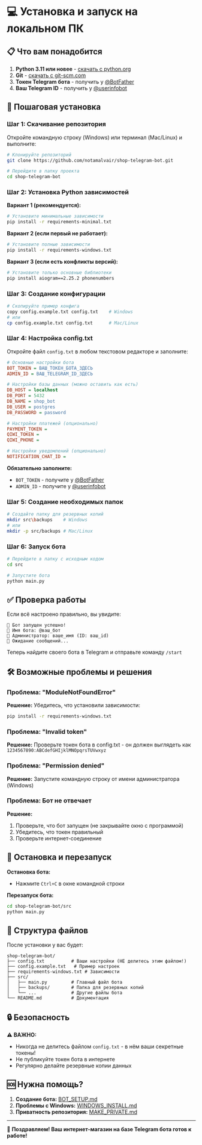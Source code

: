 # 💻 Установка и запуск на локальном ПК

## 📋 Что вам понадобится

1. **Python 3.11 или новее** - [скачать с python.org](https://www.python.org/downloads/)
2. **Git** - [скачать с git-scm.com](https://git-scm.com/downloads)
3. **Токен Telegram бота** - получить у [@BotFather](https://t.me/BotFather)
4. **Ваш Telegram ID** - получить у [@userinfobot](https://t.me/userinfobot)

## 🚀 Пошаговая установка

### Шаг 1: Скачивание репозитория

Откройте командную строку (Windows) или терминал (Mac/Linux) и выполните:

```bash
# Клонируйте репозиторий
git clone https://github.com/notamalvair/shop-telegram-bot.git

# Перейдите в папку проекта
cd shop-telegram-bot
```

### Шаг 2: Установка Python зависимостей

**Вариант 1 (рекомендуется):**
```bash
# Установите минимальные зависимости
pip install -r requirements-minimal.txt
```

**Вариант 2 (если первый не работает):**
```bash
# Установите полные зависимости
pip install -r requirements-windows.txt
```

**Вариант 3 (если есть конфликты версий):**
```bash
# Установите только основные библиотеки
pip install aiogram==2.25.2 phonenumbers
```

### Шаг 3: Создание конфигурации

```bash
# Скопируйте пример конфига
copy config.example.txt config.txt    # Windows
# или
cp config.example.txt config.txt      # Mac/Linux
```

### Шаг 4: Настройка config.txt

Откройте файл `config.txt` в любом текстовом редакторе и заполните:

```ini
# Основные настройки бота
BOT_TOKEN = ВАШ_ТОКЕН_БОТА_ЗДЕСЬ
ADMIN_ID = ВАШ_TELEGRAM_ID_ЗДЕСЬ

# Настройки базы данных (можно оставить как есть)
DB_HOST = localhost
DB_PORT = 5432
DB_NAME = shop_bot
DB_USER = postgres
DB_PASSWORD = password

# Настройки платежей (опционально)
PAYMENT_TOKEN = 
QIWI_TOKEN = 
QIWI_PHONE = 

# Настройки уведомлений (опционально)
NOTIFICATION_CHAT_ID = 
```

**Обязательно заполните:**
- `BOT_TOKEN` - получите у [@BotFather](https://t.me/BotFather)
- `ADMIN_ID` - получите у [@userinfobot](https://t.me/userinfobot)

### Шаг 5: Создание необходимых папок

```bash
# Создайте папку для резервных копий
mkdir src\backups    # Windows
# или
mkdir -p src/backups # Mac/Linux
```

### Шаг 6: Запуск бота

```bash
# Перейдите в папку с исходным кодом
cd src

# Запустите бота
python main.py
```

## ✅ Проверка работы

Если всё настроено правильно, вы увидите:

```
🤖 Бот запущен успешно!
📱 Имя бота: @ваш_бот
👤 Администратор: ваше_имя (ID: ваш_id)
🔄 Ожидание сообщений...
```

Теперь найдите своего бота в Telegram и отправьте команду `/start`

## 🛠 Возможные проблемы и решения

### Проблема: "ModuleNotFoundError"
**Решение:** Убедитесь, что установили зависимости:
```bash
pip install -r requirements-windows.txt
```

### Проблема: "Invalid token"
**Решение:** Проверьте токен бота в config.txt - он должен выглядеть как `1234567890:ABCdefGHIjklMNOpqrsTUVwxyz`

### Проблема: "Permission denied"
**Решение:** Запустите командную строку от имени администратора (Windows)

### Проблема: Бот не отвечает
**Решение:** 
1. Проверьте, что бот запущен (не закрывайте окно с программой)
2. Убедитесь, что токен правильный
3. Проверьте интернет-соединение

## 🔄 Остановка и перезапуск

**Остановка бота:**
- Нажмите `Ctrl+C` в окне командной строки

**Перезапуск бота:**
```bash
cd shop-telegram-bot/src
python main.py
```

## 📁 Структура файлов

После установки у вас будет:

```
shop-telegram-bot/
├── config.txt          # Ваши настройки (НЕ делитесь этим файлом!)
├── config.example.txt   # Пример настроек
├── requirements-windows.txt # Зависимости
├── src/
│   ├── main.py         # Главный файл бота
│   ├── backups/        # Папка для резервных копий
│   └── ...             # Другие файлы бота
└── README.md           # Документация
```

## 🔒 Безопасность

⚠️ **ВАЖНО:**
- Никогда не делитесь файлом `config.txt` - в нём ваши секретные токены!
- Не публикуйте токен бота в интернете
- Регулярно делайте резервные копии данных

## 🆘 Нужна помощь?

1. **Создание бота:** [BOT_SETUP.md](BOT_SETUP.md)
2. **Проблемы с Windows:** [WINDOWS_INSTALL.md](WINDOWS_INSTALL.md)
3. **Приватность репозитория:** [MAKE_PRIVATE.md](MAKE_PRIVATE.md)

---

🎉 **Поздравляем! Ваш интернет-магазин на базе Telegram бота готов к работе!**